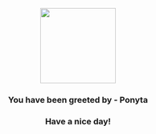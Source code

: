 <p align="center">
    <img src="https://raw.githubusercontent.com/PokeAPI/sprites/master/sprites/pokemon/77.png" width="150" height="150">
</p>
<h3 align="center">You have been greeted by - <b>Ponyta</b></h3>
<h3 align="center">Have a nice day!</h3>
